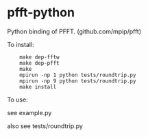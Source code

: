 pfft-python
=====

Python binding of PFFT. (github.com/mpip/pfft)

To install:

```
    make dep-fftw
    make dep-pfft
    make 
    mpirun -np 1 python tests/roundtrip.py
    mpirun -np 9 python tests/roundtrip.py
    make install
```

To use:

  see example.py

  also see tests/roundtrip.py
